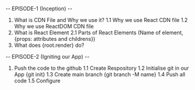 -- EPISODE-1 (Inception) --
1. What is CDN File and Why we use it?
    1.1 Why we use React CDN file
    1.2 Why we use ReactDOM CDN file
2. What is React Element
    2.1 Parts of React Elements (Name of element, {props: attributes and childrens})
3. What does {root.render} do?

-- EPISODE-2 (Igniting our App) --
1. Push the code to the github
    1.1 Create Respository
    1.2 Initialise git in our App {git init}
    1.3 Create main branch {git branch -M name}
    1.4 Push all code
    1.5 Configure